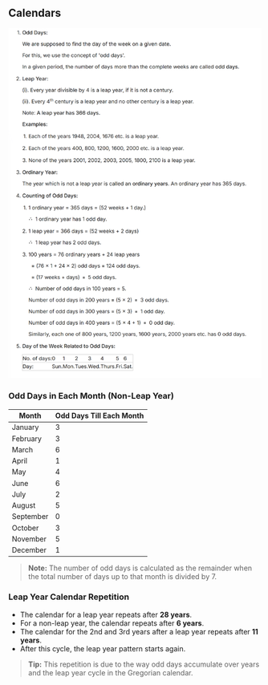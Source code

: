 ## Calendars

![alt text](image-3.png)

### Odd Days in Each Month (Non-Leap Year)

| Month      | Odd Days Till Each Month |
|------------|--------------------------|
| January    |   3                      |
| February   |   3                      |
| March      |   6                      |
| April      |   1                      |
| May        |   4                      |
| June       |   6                      |
| July       |   2                      |
| August     |   5                      |
| September  |   0                      |
| October    |   3                      |
| November   |   5                      |
| December   |   1                      |

> **Note:** The number of odd days is calculated as the remainder when the total number of days up to that month is divided by 7.


### Leap Year Calendar Repetition

- The calendar for a leap year repeats after **28 years**.
- For a non-leap year, the calendar repeats after **6 years**.
- The calendar for the 2nd and 3rd years after a leap year repeats after **11 years**.
- After this cycle, the leap year pattern starts again.

> **Tip:** This repetition is due to the way odd days accumulate over years and the leap year cycle in the Gregorian calendar.